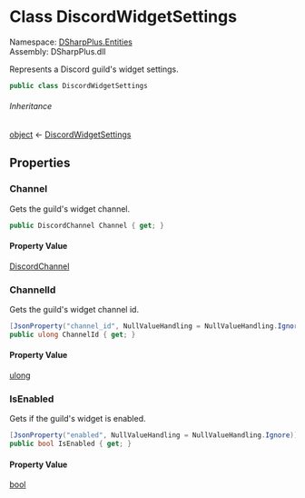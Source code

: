 # Class DiscordWidgetSettings

Namespace: [DSharpPlus.Entities](DSharpPlus.Entities.md)  
Assembly: DSharpPlus.dll

Represents a Discord guild's widget settings.

```csharp
public class DiscordWidgetSettings
```

###### Inheritance

[object](https://learn.microsoft.com/dotnet/api/system.object) ← 
[DiscordWidgetSettings](DSharpPlus.Entities.DiscordWidgetSettings.md)

## Properties

### <a id="DSharpPlus_Entities_DiscordWidgetSettings_Channel"></a>Channel

Gets the guild's widget channel.

```csharp
public DiscordChannel Channel { get; }
```

#### Property Value

[DiscordChannel](DSharpPlus.Entities.DiscordChannel.md)

### <a id="DSharpPlus_Entities_DiscordWidgetSettings_ChannelId"></a>ChannelId

Gets the guild's widget channel id.

```csharp
[JsonProperty("channel_id", NullValueHandling = NullValueHandling.Ignore)]
public ulong ChannelId { get; }
```

#### Property Value

[ulong](https://learn.microsoft.com/dotnet/api/system.uint64)

### <a id="DSharpPlus_Entities_DiscordWidgetSettings_IsEnabled"></a>IsEnabled

Gets if the guild's widget is enabled.

```csharp
[JsonProperty("enabled", NullValueHandling = NullValueHandling.Ignore)]
public bool IsEnabled { get; }
```

#### Property Value

[bool](https://learn.microsoft.com/dotnet/api/system.boolean)

